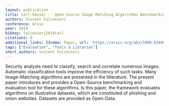 ```yaml
---
layout: publication
title: Carl-hauser -- Open Source Image Matching Algorithms Benchmarking Framework
authors: Vincent Falconieri
conference: Arxiv
year: 2019
bibkey: falconieri2019carl
citations: 0
additional_links: [{name: Paper, url: 'https://arxiv.org/abs/1908.03449'}]
tags: ["Evaluation", "Tools & Libraries"]
short_authors: Vincent Falconieri
---
```

Security analysts need to classify, search and correlate numerous images.
Automatic classification tools improve the efficiency of such tasks. Many
Image-Matching algorithms are presented in the litterature. The present paper
introduces and provides a Open-Source benchmarking and evaluation tool for
these algorithms. Is this paper, the framework evaluates algorithms on
illustrative datasets, which are constituted of phishing and onion websites.
Datasets are provided as Open-Data.